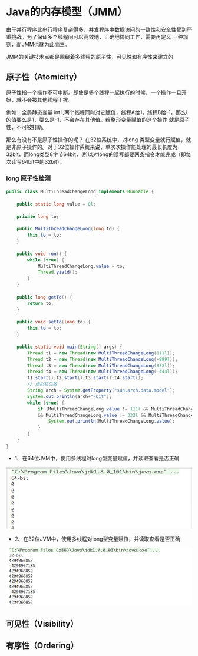# Java的内存模型（JMM）

由于并行程序比串行程序复杂得多，并发程序中数据访问的一致性和安全性受到严重挑战。为了保证多个线程间可以高效地，正确地协同工作，需要再定义
一种规则，而JMM也就为此而生。

JMM的关键技术点都是围绕着多线程的原子性，可见性和有序性来建立的

## 原子性（Atomicity）

原子性指一个操作不可中断。即使是多个线程一起执行的时候，一个操作一旦开始，就不会被其他线程干扰。

例如：全局静态变量 int i;两个线程同时对它赋值，线程A给1，线程B给-1，那么i的值要么是1，要么是-1，不会存在其他值。给整形变量赋值的这个操作
就是原子性，不可被打断。

那么有没有不是原子性操作的呢？
在32位系统中，对long 类型变量就行赋值，就是非原子操作的。对于32位操作系统来说，单次次操作能处理的最长长度为32bit，而long类型8字节64bit，
所以对long的读写都要两条指令才能完成（即每次读写64bit中的32bit）。

### long 原子性检测
```java
public class MultiThreadChangeLong implements Runnable {

    public static long value = 0l;

    private long to;

    public MultiThreadChangeLong(long to) {
        this.to = to;
    }

    public void run() {
        while (true) {
            MultiThreadChangeLong.value = to;
            Thread.yield();
        }
    }

    public long getTo() {
        return to;
    }

    public void setTo(long to) {
        this.to = to;
    }

    public static void main(String[] args) {
        Thread t1 = new Thread(new MultiThreadChangeLong(111l));
        Thread t2 = new Thread(new MultiThreadChangeLong(-999l));
        Thread t3 = new Thread(new MultiThreadChangeLong(333l));
        Thread t4 = new Thread(new MultiThreadChangeLong(-444l));
        t1.start();t2.start();t3.start();t4.start();
        // 虚拟机位数
        String arch = System.getProperty("sun.arch.data.model");
        System.out.println(arch+"-bit");
        while (true) {
            if (MultiThreadChangeLong.value != 111l && MultiThreadChangeLong.value != -999l
            && MultiThreadChangeLong.value != 333l && MultiThreadChangeLong.value != -444l) {
                System.out.println(MultiThreadChangeLong.value);
            }
        }
    }
}
``` 
+ 1、在64位JVM中，使用多线程对long型变量赋值，并读取查看是否正确

![Image text](https://raw.githubusercontent.com/KINGLBT/java-concurrent-study/master/image/chapter1/1-4.png)

+ 2、在32位JVM中，使用多线程对long型变量赋值，并读取查看是否正确

![Image text](https://raw.githubusercontent.com/KINGLBT/java-concurrent-study/master/image/chapter1/1-3.png)




## 可见性（Visibility）

## 有序性（Ordering）